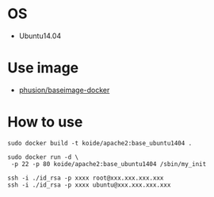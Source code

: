 # OS
 * Ubuntu14.04

# Use image
 * [phusion/baseimage-docker](https://github.com/phusion/baseimage-docker)

# How to use
```shell
sudo docker build -t koide/apache2:base_ubuntu1404 .
```

```shell
sudo docker run -d \
 -p 22 -p 80 koide/apache2:base_ubuntu1404 /sbin/my_init
```

```shell
ssh -i ./id_rsa -p xxxx root@xxx.xxx.xxx.xxx
ssh -i ./id_rsa -p xxxx ubuntu@xxx.xxx.xxx.xxx
```
